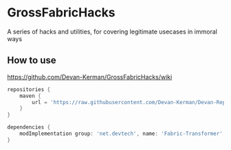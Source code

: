 # GrossFabricHacks
A series of hacks and utilities, for covering legitimate usecases in immoral ways

How to use
---
https://github.com/Devan-Kerman/GrossFabricHacks/wiki

```groovy
repositories {
	maven {
		url = 'https://raw.githubusercontent.com/Devan-Kerman/Devan-Repo/master/'
	}
}

dependencies {
    modImplementation group: 'net.devtech', name: 'Fabric-Transformer', version: '2.0'
}
```
